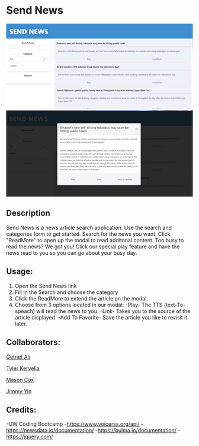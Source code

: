 # Send News
![Website preview](./assets/preview.png)
![Modal preview](./assets/preview2.png)
## Description
Send News is a news article search application.  Use the search and categories form to get started. Search for the news you want.  Click "ReadMore" to open up the modal to read additonal content.  Too busy to read the news?  We got you! Click our special play feature and have the news read to you so you can go about your busy day.
## Usage:
1. Open the Send News link
2. Fill in the Search and choose the category
3. Click the ReadMore to extend the article on the modal.
4. Choose from 3 options located in our modal:
    -Play- The TTS (text-To-speach) will read the news to you.
    -Link- Takes you to the source of the article displayed.
    -Add To Favorite- Save the article you like to revisit it later.

## Collaborators:
<a href="https://github.com/Getnetgit">Getnet Ali</a> 

<a href="https://github.com/tykervella">Tyler Kervella</a> 

<a href="https://github.com/masonuw">Mason Cox</a> 

<a href="https://github.com/xKranze">Jimmy Yin</a>
## Credits:
-UW Coding Bootcamp
-https://www.voicerss.org/api/
-https://newsdata.io/documentation/
-https://bulma.io/documentation/
-https://jquery.com/